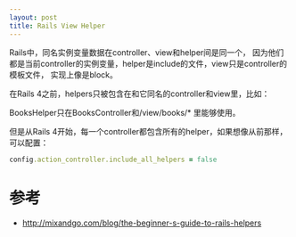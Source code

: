 ```yaml
---
layout: post
title: Rails View Helper
---
```


Rails中，同名实例变量数据在controller、view和helper间是同一个，
因为他们都是当前controller的实例变量，helper是include的文件，view只是controller的模板文件，
实现上像是block。

在Rails 4之前，helpers只被包含在和它同名的controller和view里，比如：

BooksHelper只在BooksController和/view/books/* 里能够使用。

但是从Rails 4开始，每一个controller都包含所有的helper，如果想像从前那样，可以配置：

```ruby
config.action_controller.include_all_helpers = false
 ```


# 参考
* http://mixandgo.com/blog/the-beginner-s-guide-to-rails-helpers
